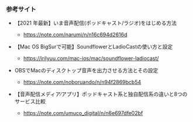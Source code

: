 ### 参考サイト

- 【2021 年最新】いま音声配信(ポッドキャスト/ラジオ)をはじめる方法
    - https://note.com/narumi/n/n16c694d2616d

- 【Mac OS BigSurで可能】SoundflowerとLadioCastの使い方と設定
    - https://irilyuu.com/mac-ios/mac/soundflower-ladiocast/

- OBSでMacのディスクトップ音声を出力させる方法とその設定
    - https://note.com/noboruando/n/n94f2869bcb54

- 【音声配信メディア∕アプリ】ポッドキャスト系と独自配信系の違いと8つのサービス比較 
    - https://note.com/umuco_digital/n/n6e697dfe02bf
